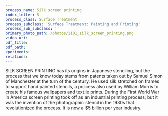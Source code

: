 ```yaml
---
process_name: Silk screen printing
index_letter: S
process_class: Surface Treatment
process_subclass: 'Surface Treatment: Painting and Printing'
process_sub_subclass: ''
primary_photo_path: /photos/2101_silk_screen_printing.png
video_uri:
pdf_title:
pdf_path:
eperiments:
relations:
---
```


SILK SCREEN PRINTING has its origins in Japanese stenciling, but the process that we know today stems from patents taken out by Samuel Simon of Manchester at the turn of the century. He used silk stretched on frames to support hand painted stencils, a process also used by William Morris to create his famous wallpapers and textile prints. During the First World War in America screen printing took off as an industrial printing process; but it was the invention of the photographic stencil in the 1930s that revolutionized the process. It is now a $5 billion per year industry.